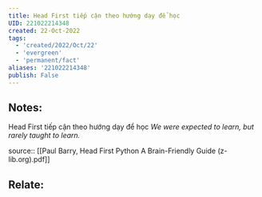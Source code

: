 ```yaml
---
title: Head First tiếp cận theo hướng dạy để học
UID: 221022214348
created: 22-Oct-2022
tags:
  - 'created/2022/Oct/22'
  - 'evergreen'
  - 'permanent/fact'
aliases: '221022214348'
publish: False
---
```

## Notes:
Head First tiếp cận theo hướng dạy để học
*We were expected to learn, but rarely taught to learn.*

source:: [[Paul Barry, Head First Python  A Brain-Friendly Guide (z-lib.org).pdf]]

## Relate:
